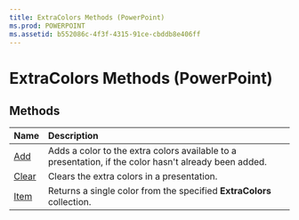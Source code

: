 ```yaml
---
title: ExtraColors Methods (PowerPoint)
ms.prod: POWERPOINT
ms.assetid: b552086c-4f3f-4315-91ce-cbddb8e406ff
---
```



# ExtraColors Methods (PowerPoint)

## Methods



|**Name**|**Description**|
|:-----|:-----|
|[Add](extracolors-add-method-powerpoint.md)|Adds a color to the extra colors available to a presentation, if the color hasn't already been added.|
|[Clear](extracolors-clear-method-powerpoint.md)|Clears the extra colors in a presentation.|
|[Item](extracolors-item-method-powerpoint.md)|Returns a single color from the specified  **ExtraColors** collection.|

